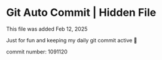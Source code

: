 # Git Auto Commit | Hidden File

This file was added Feb 12, 2025

Just for fun and keeping my daily git commit active 🤪

commit number: 1091120
